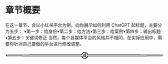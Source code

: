 # 章节概要

在这一章节，会以小红书平台为例，向你展示如何利用 ChatGPT 起标题，主要分为五步：
•第一步：给身份•第二步：给方法•第三步：给案例•第四步：输出标题•第五步：关键词修正
当然，每个自媒体平台的风格并不相同，在实际应用中，需要你针对自己要做的平台进行修改调整。

![](img/6ee508850b27e2c7d179da2f3eea659e.png)